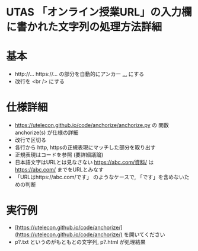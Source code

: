 UTAS 「オンライン授業URL」の入力欄に書かれた文字列の処理方法詳細
================================================================

基本
================================================================

* http://...  https://...  の部分を自動的にアンカー <a href="...">...</a> にする
* 改行を &lt;br /&gt; にする

仕様詳細
================================================================

* https://utelecon.github.io/code/anchorize/anchorize.py の 関数 anchorize(s) が仕様の詳細
 * 改行で区切る
 * 各行から http, httpsの正規表現にマッチした部分を取り出す
 * 正規表現はコードを参照 (要詳細議論)
 * 日本語文字はURLとは見なさない  https://abc.com/資料/ は https://abc.com/ までをURLとみなす
 * 「URLはhttps://abc.com/です」  のようなケースで, 「です」を含めないための判断

実行例
================================================================

 * [https://utelecon.github.io/code/anchorize/](https://utelecon.github.io/code/anchorize/) を開いてください
 * p?.txt というのがもともとの文字列, p?.html が処理結果

